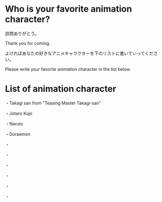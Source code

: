 # Who is your favorite animation character?
訪問ありがとう。

Thank you for coming.

よければあなたの好きなアニメキャラクターを下のリストに書いていってください。

Please write your favorite animation character in the list below.

# List of animation character
・Takagi san from "Teasing Master Takagi-san"

・Jotaro Kujo

・Naruto

・Doraemon

・

・

・

・

・

・


